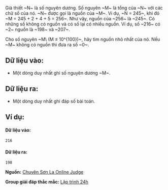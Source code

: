 Giả thiết ~N~ là số nguyên dương. Số nguyên ~M~ là tổng của ~N~ với các chữ số của nó. ~N~ được gọi là nguồn của ~M~. Ví dụ, ~N = 245~, khi đó ~M = 245 + 2 + 4 + 5 = 256~. Như vậy, nguồn của ~256~ là ~245~. Có những số không có nguồn và có số lại có nhiều nguồn. Ví dụ, số ~216~ có ~2~ nguồn là ~198~ và ~207~.

Cho số nguyên ~M\ (M ≤ 10^{100})~, hãy tìm nguồn nhỏ nhất của nó. Nếu ~M~ không có nguồn thì đưa ra số ~0~.

## Dữ liệu vào:
- Một dòng duy nhất ghi số nguyên dương ~M~.

## Dữ liệu ra:
- Một dòng duy nhất ghi đáp số bài toán.

## Ví dụ:
#### Dữ liệu vào:
```
216
```

#### Dữ liệu ra:
```
198
```
**Nguồn:** [Chuyên Sơn La Online Judge](http://csloj.ddns.net/)

**Group giải đáp thắc mắc:** [Lập trình 24h](https://www.facebook.com/groups/1386904321519984)